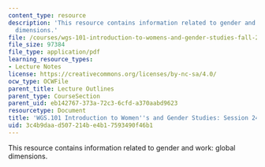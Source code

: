 ```yaml
---
content_type: resource
description: 'This resource contains information related to gender and work: global
  dimensions.'
file: /courses/wgs-101-introduction-to-womens-and-gender-studies-fall-2014/3c4b9daad507214be4b17593490f46b1_MITWGS_101F14_Sess24.pdf
file_size: 97384
file_type: application/pdf
learning_resource_types:
- Lecture Notes
license: https://creativecommons.org/licenses/by-nc-sa/4.0/
ocw_type: OCWFile
parent_title: Lecture Outlines
parent_type: CourseSection
parent_uid: eb142767-373a-72c3-6cfd-a370aabd9623
resourcetype: Document
title: 'WGS.101 Introduction to Women''s and Gender Studies: Session 24 Lecture Outline'
uid: 3c4b9daa-d507-214b-e4b1-7593490f46b1
---
```

This resource contains information related to gender and work: global dimensions.